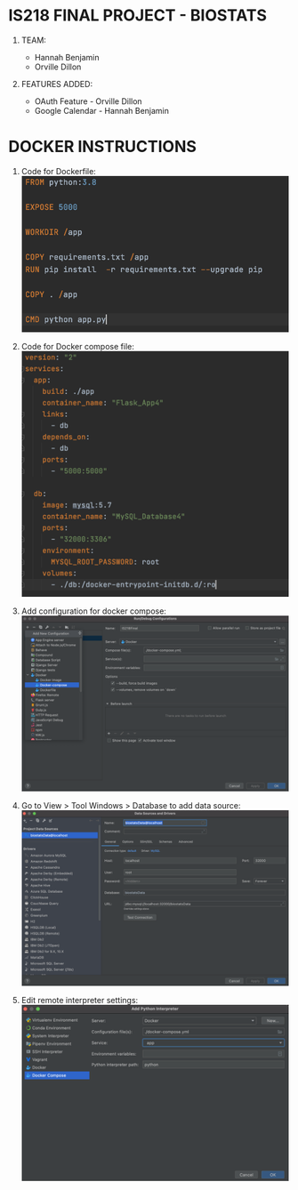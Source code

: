 # IS218 FINAL PROJECT - BIOSTATS

1. TEAM:
    * Hannah Benjamin
    * Orville Dillon
    
2. FEATURES ADDED:
    * OAuth Feature - Orville Dillon
    * Google Calendar - Hannah Benjamin
    
# DOCKER INSTRUCTIONS

1. Code for Dockerfile:
![dockerfile](screenshots/dockerfile.png)
   
2. Code for Docker compose file:
![docker compose](screenshots/docker_compose.png)

3. Add configuration for docker compose:
![docker configuration](screenshots/docker_config.png)
   
4. Go to View > Tool Windows > Database to add data source:
![data source](screenshots/data_source.png)
   
5. Edit remote interpreter settings:
![docker interpreter](screenshots/docker_interpreter.png)
   